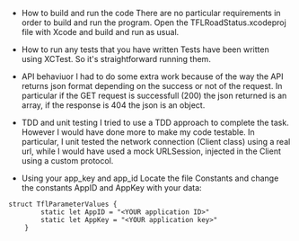 * How to build and run the code
There are no particular requirements in order to build and run the program. Open the TFLRoadStatus.xcodeproj file with Xcode and build and run as usual.

* How to run any tests that you have written
Tests have been written using XCTest. So it's straightforward running them.

* API behaviuor
I had to do some extra work because of the way the API returns json format depending on the success or not of the request. In particular if the GET request is successfull (200) the json returned is an array, if the response is 404 the json is an object.

* TDD and unit testing
I tried to use a TDD approach to complete the task. However I would have done more to make my code testable. In particular, I unit tested the network connection (Client class) using a real url, while I would have used a mock URLSession, injected in the Client using a custom protocol.

* Using your app_key and app_id
Locate the file Constants and change the constants AppID and AppKey with your data:
``` 
struct TflParameterValues {
        static let AppID = "<YOUR application ID>"
        static let AppKey = "<YOUR application key>"
    }
```